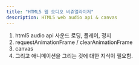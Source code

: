 ```yaml
---
title: "HTML5 웹 오디오 비쥬얼라이저"
description: HTML5 web audio api & canvas
---
```


1. html5 audio api 사운드 로딩, 플레이, 정지
2. requestAnimationFrame / clearAnimationFrame 
3. canvas
4. 그리고 애니메이션을 그리는 것에 대한 지식이 필요함.


[w3c audio api]: https://www.w3.org/TR/webaudio/
[w3c canvas api]: https://www.w3.org/TR/2dcontext/
[w3schools canvas]: http://www.w3schools.com/tags/ref_canvas.asp
[w3schools audio]: http://www.w3schools.com/tags/ref_av_dom.asp
[Soundcloud visualizer]: http://www.michaelbromley.co.uk/experiments/soundcloud-vis/#snooplion/snoop-lion-ft-miley-cyrus
[adive.in]: http://do.adive.in/music/
[simple audio visualisation]: http://codepen.io/soulwire/pen/Dscga
[wavesurfer.js]: http://wavesurfer-js.org/

[thequietplaceproject]: http://thequietplaceproject.com/thequietplace
[rainymood]: http://www.rainymood.com
[calm]: http://www.calm.com/
